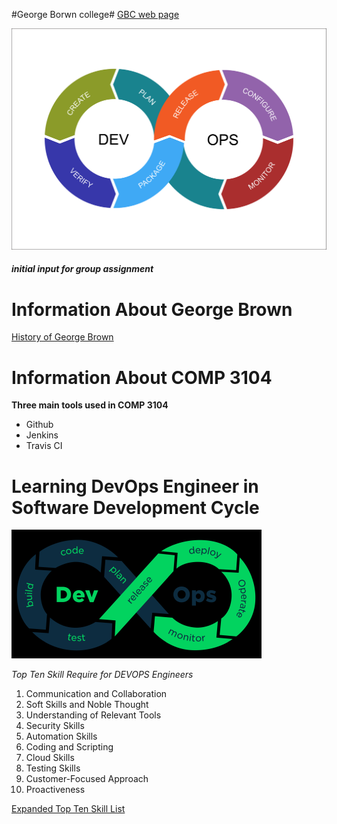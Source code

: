 #George Borwn college#
[GBC web page](https://www.georgebrown.ca/)

![DevOps Cycle](DevOps-Cycle.png)

[^1]: Rudie Habtu.
##### initial input for group assignment

# Information About George Brown 
[History of George Brown](https://en.wikipedia.org/wiki/George_Brown_College)

# Information About COMP 3104 

**Three main tools used in COMP 3104**
- Github
- Jenkins
- Travis CI

# Learning DevOps Engineer in Software Development Cycle
![devops!](image/devops-b.png)

*Top Ten Skill Require for DEVOPS Engineers*

1. Communication and Collaboration
2. Soft Skills and Noble Thought
3. Understanding of Relevant Tools
4. Security Skills
5. Automation Skills
6. Coding and Scripting
7. Cloud Skills
8. Testing Skills
9. Customer-Focused Approach
10. Proactiveness

[Expanded Top Ten Skill List](https://www.veritis.com/blog/top-10-skills-that-make-a-perfect-devops-engineer/)
